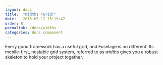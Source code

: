 ```yaml
---
layout: docs
title:  "Widths (Grid)"
date:   2015-05-12 15:19:47
order: 8
permalink: /docs/widths
categories: docs component
---
```


Every good framework has a useful grid, and Fuselage is no different. Its mobile-first, nestable grid system, referred to as *widths* gives you a robust skeleton to hold your project together.
